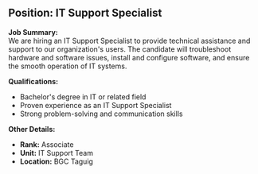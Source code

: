 ## **Position: IT Support Specialist**

**Job Summary:**  
We are hiring an IT Support Specialist to provide technical assistance and support to our organization's users. The candidate will troubleshoot hardware and software issues, install and configure software, and ensure the smooth operation of IT systems.

**Qualifications:**  
- Bachelor's degree in IT or related field
- Proven experience as an IT Support Specialist
- Strong problem-solving and communication skills

**Other Details:**
- **Rank:** Associate
- **Unit:** IT Support Team
- **Location:** BGC Taguig